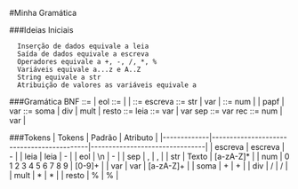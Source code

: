 #Minha Gramática

###Ideias Iniciais

      Inserção de dados equivale a leia
      Saída de dados equivale a escreva
      Operadores equivale a +, -, /, *, %
      Variáveis equivale a...z e A..Z
      String equivale a str
      Atribuição de valores as variáveis equivale a  

###Gramática BNF
      <gr> ::= <cmd> | <cmd>eol<gr>
      <cmd> ::= <at> | <esc> | <leia>
      <esc> ::= escreva <texto>
      <texto> ::= str | var | <expr>
      <expr> ::= num | <expr><op><expr> | pa<expr>pf | var
      <op> ::= soma | div | mult | resto
      <leia> ::= leia <vars>
      <vars> ::= var | var sep<vars>
      <at> ::= var rec <val>
      <val> ::= num | var | <expr>
   
###Tokens
|    Tokens   |                   Padrão                  |            Atributo            |
|-------------|-------------------------------------------|--------------------------------|
|   escreva   |                  escreva                  |               -                |
|    leia     |                   leia                    |               -                |
|     eol     |                    \n                     |               -                |
|     sep     |                     ,                     |               ,                |
|     str     |                   Texto                   |            [a-zA-Z]*           |
|     num     |             0 1 2 3 4 5 6 7 8 9           |              [0-9]+            |
|     var     |                     var                   |            [a-zA-Z]+           |
|     soma    |                      +                    |                +               |
|     div     |                      /                    |                /               |
|     mult    |                      *                    |                *               |
|     resto   |                      %                    |                %               |
   
